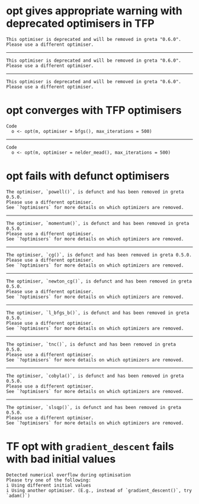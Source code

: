 # opt gives appropriate warning with deprecated optimisers in TFP

    This optimiser is deprecated and will be removed in greta "0.6.0".
    Please use a different optimiser.

---

    This optimiser is deprecated and will be removed in greta "0.6.0".
    Please use a different optimiser.

---

    This optimiser is deprecated and will be removed in greta "0.6.0".
    Please use a different optimiser.

# opt converges with TFP optimisers

    Code
      o <- opt(m, optimiser = bfgs(), max_iterations = 500)

---

    Code
      o <- opt(m, optimiser = nelder_mead(), max_iterations = 500)

# opt fails with defunct optimisers

    The optimiser, `powell()`, is defunct and has been removed in greta 0.5.0.
    Please use a different optimiser.
    See `?optimisers` for more details on which optimizers are removed.

---

    The optimiser, `momentum()`, is defunct and has been removed in greta 0.5.0.
    Please use a different optimiser.
    See `?optimisers` for more details on which optimizers are removed.

---

    The optimiser, `cg()`, is defunct and has been removed in greta 0.5.0.
    Please use a different optimiser.
    See `?optimisers` for more details on which optimizers are removed.

---

    The optimiser, `newton_cg()`, is defunct and has been removed in greta 0.5.0.
    Please use a different optimiser.
    See `?optimisers` for more details on which optimizers are removed.

---

    The optimiser, `l_bfgs_b()`, is defunct and has been removed in greta 0.5.0.
    Please use a different optimiser.
    See `?optimisers` for more details on which optimizers are removed.

---

    The optimiser, `tnc()`, is defunct and has been removed in greta 0.5.0.
    Please use a different optimiser.
    See `?optimisers` for more details on which optimizers are removed.

---

    The optimiser, `cobyla()`, is defunct and has been removed in greta 0.5.0.
    Please use a different optimiser.
    See `?optimisers` for more details on which optimizers are removed.

---

    The optimiser, `slsqp()`, is defunct and has been removed in greta 0.5.0.
    Please use a different optimiser.
    See `?optimisers` for more details on which optimizers are removed.

# TF opt with `gradient_descent` fails with bad initial values

    Detected numerical overflow during optimisation
    Please try one of the following:
    i Using different initial values
    i Using another optimiser. (E.g., instead of `gradient_descent()`, try `adam()`)

